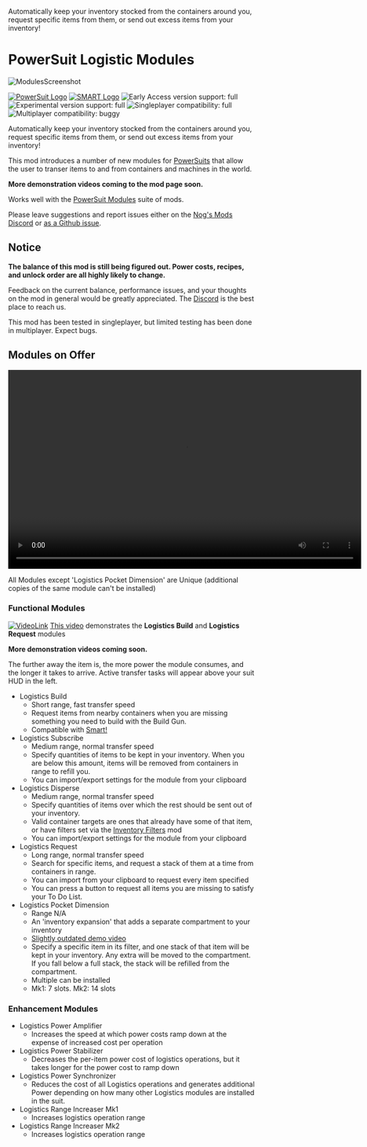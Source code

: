 Automatically keep your inventory stocked from the containers around you, request specific items from them, or send out excess items from your inventory!




# PowerSuit Logistic Modules

![ModulesScreenshot](https://i.imgur.com/wMzIAYp.png)

[![PowerSuit Logo](https://i.imgur.com/ZRtYzSN.png)](https://ficsit.app/mod/7J2LyFzTakqPQ5)
[![SMART Logo](https://i.imgur.com/JtXv6NA.png)](https://ficsit.app/mod/5yGWmmB8KL2Zq8)
![Early Access version support: full](https://i.imgur.com/1TXo5em.png)
![Experimental version support: full](https://i.imgur.com/kvJ4ZoR.png)
![Singleplayer compatibility: full](https://i.imgur.com/S8roc0Y.png)
![Multiplayer compatibility: buggy](https://i.imgur.com/ma137mf.png)

Automatically keep your inventory stocked from the containers around you, request specific items from them, or send out excess items from your inventory!

This mod introduces a number of new modules for [PowerSuits](https://ficsit.app/mod/7J2LyFzTakqPQ5) that allow the user to transer items to and from containers and machines in the world.

**More demonstration videos coming to the mod page soon.**

Works well with the [PowerSuit Modules](https://ficsit.app/mod/BezrE8aswqXLRX/) suite of mods.

Please leave suggestions and report issues either on the [Nog's Mods Discord](http://discord.gg/zqp6U7Y7Nu) or [as a Github issue](https://github.com/budak7273/ArmorModules/issues/new/choose).

## Notice

**The balance of this mod is still being figured out. Power costs, recipes, and unlock order are all highly likely to change.**

Feedback on the current balance, performance issues, and your thoughts on the mod in general would be greatly appreciated. The [Discord](http://discord.gg/zqp6U7Y7Nu) is the best place to reach us.

This mod has been tested in singleplayer, but limited testing has been done in multiplayer. Expect bugs.

## Modules on Offer

<video controls="" width="720" height="405">
  <source src="https://i.imgur.com/8sGOtbr.mp4" autoplay="false" controls="true" type="video/mp4">
</video>

All Modules except 'Logistics Pocket Dimension' are Unique (additional copies of the same module can't be installed)

### Functional Modules

[![VideoLink](https://i.imgur.com/tFhvRc5.png)](https://streamable.com/yuypdz)
[This video](https://streamable.com/yuypdz) demonstrates the **Logistics Build** and **Logistics Request** modules

**More demonstration videos coming soon.**

The further away the item is, the more power the module consumes, and the longer it takes to arrive. Active transfer tasks will appear above your suit HUD in the left.

- Logistics Build
  - Short range, fast transfer speed
  - Request items from nearby containers when you are missing something you need to build with the Build Gun.
  - Compatible with [Smart!](https://ficsit.app/mod/5yGWmmB8KL2Zq8)
- Logistics Subscribe
  - Medium range, normal transfer speed
  - Specify quantities of items to be kept in your inventory. When you are below this amount, items will be removed from containers in range to refill you.
  - You can import/export settings for the module from your clipboard
- Logistics Disperse
  - Medium range, normal transfer speed
  - Specify quantities of items over which the rest should be sent out of your inventory.
  - Valid container targets are ones that already have some of that item, or have filters set via the [Inventory Filters](https://ficsit.app/mod/2gWLoXR9Rrqtvh) mod
  - You can import/export settings for the module from your clipboard
- Logistics Request
  - Long range, normal transfer speed
  - Search for specific items, and request a stack of them at a time from containers in range.
  - You can import from your clipboard to request every item specified
  - You can press a button to request all items you are missing to satisfy your To Do List.
- Logistics Pocket Dimension
  - Range N/A
  - An 'inventory expansion' that adds a separate compartment to your inventory
  - [Slightly outdated demo video](https://streamable.com/upyguw)
  - Specify a specific item in its filter, and one stack of that item will be kept in your inventory. Any extra will be moved to the compartment. If you fall below a full stack, the stack will be refilled from the compartment.
  - Multiple can be installed
  - Mk1: 7 slots. Mk2: 14 slots

### Enhancement Modules

- Logistics Power Amplifier
  - Increases the speed at which power costs ramp down at the expense of increased cost per operation
- Logistics Power Stabilizer
  - Decreases the per-item power cost of logistics operations, but it takes longer for the power cost to ramp down
- Logistics Power Synchronizer
  - Reduces the cost of all Logistics operations and generates additional Power depending on how many other Logistics modules are installed in the suit.
- Logistics Range Increaser Mk1
  - Increases logistics operation range
- Logistics Range Increaser Mk2
  - Increases logistics operation range
